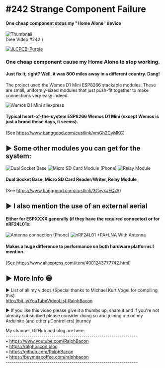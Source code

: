 # #242 Strange Component Failure
#### One cheap component stops my "Home Alone" device  

![Thumbnail](https://user-images.githubusercontent.com/20911308/161760739-6f15bf11-2151-4bf6-a50c-ae8a8bdb9256.jpg)  
(See Video #242 )

[![JLCPCB-Purple](https://user-images.githubusercontent.com/20911308/159024530-3e083ca1-fea4-4ba9-97d3-a3af3fb979d2.png)](https://www.jlcpcb.com/cem)  

### One cheap component cause my Home Alone to stop working.  
#### Just fix it, right? Well, it was 800 miles away in a different country. Dang!

The project used the Wemos D1 Mini ESP8266 stackable modules. These are small, uniformly-sized modules that just push-fit together to make connections very easy indeed.

![Wemos D1 Mini aliexpress](https://user-images.githubusercontent.com/20911308/161761448-b9a07f79-3b3e-4d2e-a656-57016a512dc6.jpg)  
#### Typical heart-of-the-system ESP8266 Wemos D1 Mini (except Wemos is just a brand these days, it seems).  
(See https://www.banggood.com/custlink/vmGh2CyMKC)

## ► Some other modules you can get for the system:  
![Dual Socket Base](https://user-images.githubusercontent.com/20911308/161762491-5f6458f7-5674-4df5-9e75-a273dc115d76.jpg)
![Micro SD Card Module (Phone)](https://user-images.githubusercontent.com/20911308/161762953-2ab468a4-d4e1-4e00-bf08-ce940e065df6.jpg)
![Relay Module](https://user-images.githubusercontent.com/20911308/161762532-cd835dac-c6d4-4f6c-a2a1-92c994f9a498.jpg)

#### Dual Socket Base, Micro SD Card Reader/Writer, Relay Module  
(See https://www.banggood.com/custlink/3GvykJEQ7A)

## ► I also mention the use of an external aerial

#### Either for ESPXXXX generally (if they have the required connector) or for nRF24L01s:
![Antenna connection (Phone)](https://user-images.githubusercontent.com/20911308/161764359-adec7039-9c10-47a3-bf2a-78fdb9481dcf.jpg)
![nRF24L01 +PA+LNA With Antenna](https://user-images.githubusercontent.com/20911308/161763574-9a75bbbb-c349-4551-a1a0-3a6187f810ef.jpg)  

#### Makes a huge difference to performance on both hardware platforms I mention.
(See https://www.aliexpress.com/item/4001243777742.html)

## ► More Info 😁
► List of all my videos
(Special thanks to Michael Kurt Vogel for compiling this)  
http://bit.ly/YouTubeVideoList-RalphBacon

► If you like this video please give it a thumbs up, share it and if you're not already subscribed please consider doing so and joining me on my Arduinite (and other μControllers) journey

My channel, GitHub and blog are here:  
\------------------------------------------------------------------  
• https://www.youtube.com/RalphBacon  
• https://ralphbacon.blog  
• https://github.com/RalphBacon  
• https://buymeacoffee.com/ralphbacon  
\------------------------------------------------------------------
